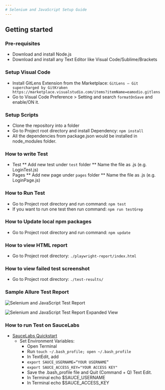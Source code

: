 ```yaml
---
# Selenium and JavaScript Setup Guide
---
```


## Getting started

### Pre-requisites
* Download and install Node.js
* Download and install any Text Editor like Visual Code/Sublime/Brackets

### Setup Visual Code
* Install GitLens Extension from the Marketplace: `GitLens — Git supercharged by GitKraken https://marketplace.visualstudio.com/items?itemName=eamodio.gitlens`
* Go to Visual Code Preference > Setting and search `formatOnSave` and enable/ON it.

### Setup Scripts 
* Clone the repository into a folder
* Go to Project root directory and install Dependency: `npm install`
* All the dependencies from package.json would be installed in node_modules folder.

### How to write Test
* Test
** Add new test under `test` folder
** Name the file as <TestName>.js (e.g. LoginTest.js)
* Pages
** Add new page under `pages` folder
** Name the file as <PageName>.js (e.g. LoginPage.js)

### How to Run Test
* Go to Project root directory and run command: `npm test`
* If you want to run one test then run command: `npm run testGrep`

### How to Update local npm packages
* Go to Project root directory and run command: `npm update`

### How to view HTML report
* Go to Project root directory: `./playwright-report/index.html`

### How to view failed test screenshot
* Go to Project root directory: `./test-results/`

### Sample Allure Test Report
![Selenium and JavaScript Test Report](./assets/test-report.png?raw=true "Selenium and JavaScript Test Report")

![Selenium and JavaScript Test Report Expanded View](./assets/test-report-expanded-view.png?raw=true "Selenium and JavaScript Test Report Expanded View")


### How to run Test on SauceLabs
* [SauceLabs Quickstart](https://docs.saucelabs.com/web-apps/automated-testing/playwright/quickstart/)
    * Set Environment Variables:
        * Open Terminal
        * Run `touch ~/.bash_profile; open ~/.bash_profile`
        * In TextEdit, add
        * `export SAUCE_USERNAME=“YOUR USERNAME”`
        * `export SAUCE_ACCESS_KEY="YOUR ACCESS KEY"`
        * Save the .bash_profile file and Quit (Command + Q) Text Edit.
        * In Terminal echo $SAUCE_USERNAME
        * In Terminal echo $SAUCE_ACCESS_KEY
